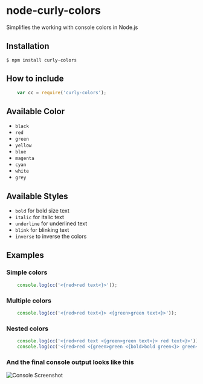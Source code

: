 # node-curly-colors

Simplifies the working with console colors in Node.js

## Installation

    $ npm install curly-colors

## How to include

```js
    var cc = require('curly-colors');
```

## Available Color

- `black`
- `red`
- `green`
- `yellow`
- `blue`
- `magenta`
- `cyan`
- `white`
- `grey`

## Available Styles

- `bold` for bold size text
- `italic` for italic text
- `underline` for underlined text
- `blink` for blinking text
- `inverse` to inverse the colors

## Examples

### Simple colors

```js
    console.log(cc('<{red>red text<}>'));
```

### Multiple colors

```js
    console.log(cc('<{red>red text<}> <{green>green text<}>'));
```

### Nested colors

```js
    console.log(cc('<{red>red text <{green>green text<}> red text<}>'));
    console.log(cc('<{red>red <{green>green <{bold>bold green<}> green<}> red<}>'));
```

### And the final console output looks like this
![Console Screenshot](http://i.imgur.com/5p2AhjL.png)

